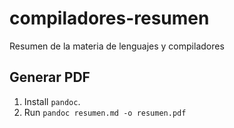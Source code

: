 # compiladores-resumen
Resumen de la materia de lenguajes y compiladores

## Generar PDF

1. Install `pandoc`.
2. Run `pandoc resumen.md -o resumen.pdf`
